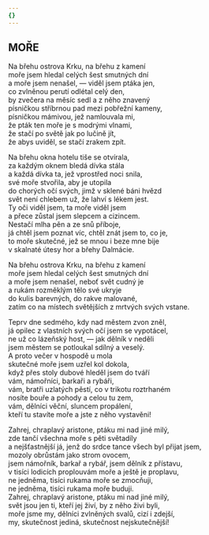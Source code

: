 ```yaml
---
{}
---
```


## MOŘE  

Na břehu ostrova Krku, na břehu z kamení  
moře jsem hledal celých šest smutných dní  
a moře jsem nenašel, — viděl jsem ptáka jen,  
co zvlněnou perutí odlétal celý den,  
by zvečera na měsíc sedl a z něho znavený  
písničkou stříbrnou pad mezi pobřežní kameny,  
písničkou mámivou, jež namlouvala mi,  
že pták ten moře je s modrými vlnami,  
že stačí po světě jak po lučině jít,  
že abys uviděl, se stačí zrakem zpít.  

Na břehu okna hotelu tiše se otvírala,  
za každým oknem bledá dívka stála  
a každá dívka ta, jež vprostřed noci snila,  
své moře stvořila, aby je utopila  
do chorých očí svých, jimž v sklené báni hvězd  
svět není chlebem už, že lahví s lékem jest.  
Ty oči viděl jsem, ta moře viděl jsem  
a přece zůstal jsem slepcem a cizincem.  
Nestačí mlha pěn a ze snů příboje,  
já chtěl jsem poznat víc, chtěl znát jsem to, co je,  
to moře skutečné, jež se mnou i beze mne bije  
v skalnaté útesy hor a břehy Dalmácie.  

Na břehu ostrova Krku, na břehu z kamení  
moře jsem hledal celých šest smutných dní  
a moře jsem nenašel, neboť svět cudný je  
a rukám rozměklým tělo své ukryje  
do kulis barevných, do rakve malované,  
zatím co na místech světějších z mrtvých svých vstane.  

Teprv dne sedmého, kdy nad městem zvon zněl,  
já opilec z vlastních svých očí jsem se vypotácel,  
ne už co lázeňský host, — jak dělník v neděli  
jsem městem se potloukal sdílný a veselý.  
A proto večer v hospodě u mola  
skutečné moře jsem uzřel kol dokola,  
když přes stoly dubové hleděl jsem do tváří  
vám, námořníci, barkaři a rybáři,  
vám, bratři uzlatých pěstí, co v trikotu roztrhaném  
nosíte bouře a pohody a celou tu zem,  
vám, dělníci věční, sluncem propálení,  
kteří tu stavíte moře a jste z něho vystavěni!  

Zahrej, chraplavý aristone, ptáku mi nad jiné milý,  
zde tančí všechna moře s pěti světadíly  
a nejšťastnější já, jenž do srdce tance všech byl přijat jsem,  
mozoly obrůstám jako strom ovocem,  
jsem námořník, barkař a rybář, jsem dělník z přístavu,  
v tisíci lodicích proplouvám moře a ještě je proplavu,  
ne jedněma, tisíci rukama moře se zmocňuji,  
ne jedněma, tisíci rukama moře buduji.  
Zahrej, chraplavý aristone, ptáku mi nad jiné milý,  
svět jsou jen ti, kteří jej živí, by z něho živi byli,  
moře jsme my, dělníci zvlněných svalů, cizí i zdejší,  
my, skutečnost jediná, skutečnost nejskutečnější!
